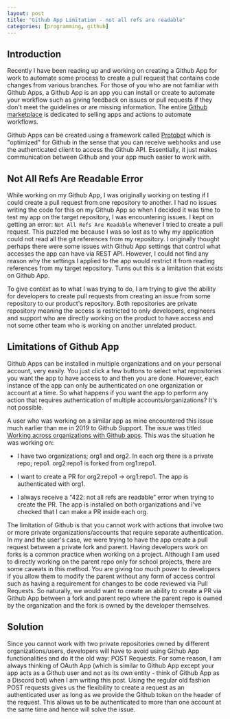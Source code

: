 ```yaml
---
layout: post
title: "Github App Limitation - not all refs are readable"
categories: [programming, github]
---
```


## Introduction
Recently I have been reading up and working on creating a Github App for work to automate some process to create a pull request that contains code changes from various branches. For those of you who are not familiar with Github Apps, a Github App is an app you can install or create to automate your workflow such as giving feedback on issues or pull requests if they don't meet the guidelines or are missing information. The entire [Github marketplace](https://github.com/marketplace) is dedicated to selling apps and actions to automate workflows.

Github Apps can be created using a framework called [Protobot](https://probot.github.io/) which is "optimized" for Github in the sense that you can receive webhooks and use the authenticated client to access the Github API. Essentially, it just makes communication between Github and your app much easier to work with.

## Not All Refs Are Readable Error
While working on my Github App, I was originally working on testing if I could create a pull request from one repository to another. I had no issues writing the code for this on my Github App so when I decided it was time to test my app on the target repository, I was encountering issues. I kept on getting an error: `Not All Refs Are Readable` whenever I tried to create a pull request. This puzzled me because I was so lost as to why my application could not read all the git references from my repository. I originally thought perhaps there were some issues with Github App settings that control what accesses the app can have via REST API. However, I could not find any reason why the settings I applied to the app would restrict it from reading references from my target repository. Turns out this is a limitation that exists on Github App.

To give context as to what I was trying to do, I am trying to give the ability for developers to create pull requests from creating an issue from some repository to our product's repository. Both repositories are private repository meaning the access is restricted to only developers, engineers and support who are directly working on the product to have access and not some other team who is working on another unrelated product.

## Limitations of Github App
Github Apps can be installed in multiple organizations and on your personal account, very easily. You just click a few buttons to select what repositories you want the app to have access to and then you are done. However, each instance of the app can only be authenticated on one organization or account at a time. So what happens if you want the app to perform any action that requires authentication of multiple accounts/organizations? It's not possible.

A user who was working on a similar app as mine encountered this issue much earlier than me in 2019 to Github Support. The issue was titled [Working across organizations with Github apps](https://github.community/t/working-across-organizations-with-github-apps/13721). This was the situation he was working on:

* I have two organizations; org1 and org2. In each org there is a private repo; repo1. org2:repo1 is forked from org1:repo1.

* I want to create a PR for org2:repo1 -&gt; org1:repo1. The app is authenticated with org1.

* I always receive a “422: not all refs are readable” error when trying to create the PR. The app is installed on both organizations and I’ve checked that I can make a PR inside each org.

The limitation of Github is that you cannot work with actions that involve two or more private organizations/accounts that require separate authentication. In my and the user's case, we were trying to have the app create a pull request between a private fork and parent. Having developers work on forks is a common practice when working on a project. Although I am used to directly working on the parent repo only for school projects, there are some caveats in this method. You are giving too much power to developers if you allow them to modify the parent without any form of access control such as having a requirement for changes to be code reviewed via Pull Requests. So naturally, we would want to create an ability to create a PR via Github App  between a fork and parent repo where the parent repo is owned by the organization and the fork is owned by the developer themselves.

## Solution
Since you cannot work with two private repositories owned by different organizations/users, developers will have to avoid using Github App functionalities and do it the old way: POST Requests. For some reason, I am always thinking of OAuth App (which is similar to Github App except your app acts as a Github user and not as its own entity - think of Github App as a Discord bot) when I am writing this post. Using the regular old fashion POST requests gives us the flexibility to create a request as an authenticated user as long as we provide the Github token on the header of the request. This allows us to be authenticated to more than one account at the same time and hence will solve the issue. 